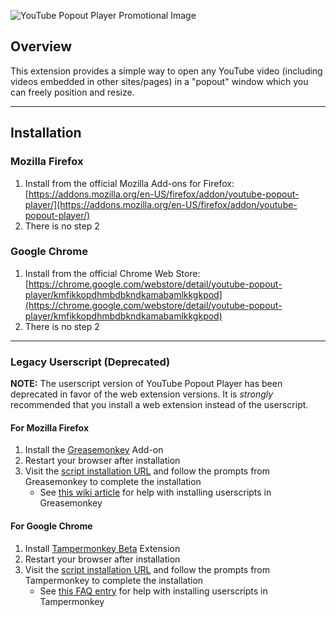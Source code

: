 ![YouTube Popout Player Promotional Image](https://raw.githubusercontent.com/rthaut/YouTubePopoutPlayer/development/resources/screenshots/preview.png)

## Overview
This extension provides a simple way to open any YouTube video (including videos embedded in other sites/pages) in a "popout" window which you can freely position and resize.

* * *

## Installation
### Mozilla Firefox
1. Install from the official Mozilla Add-ons for Firefox: [https://addons.mozilla.org/en-US/firefox/addon/youtube-popout-player/](https://addons.mozilla.org/en-US/firefox/addon/youtube-popout-player/)
1. There is no step 2

### Google Chrome
1. Install from the official Chrome Web Store: [https://chrome.google.com/webstore/detail/youtube-popout-player/kmfikkopdhmbdbkndkamabamlkkgkpod](https://chrome.google.com/webstore/detail/youtube-popout-player/kmfikkopdhmbdbkndkamabamlkkgkpod)
1. There is no step 2

* * *

### Legacy Userscript (Deprecated)
**NOTE:** The userscript version of YouTube Popout Player has been deprecated in favor of the web extension versions. It is *strongly* recommended that you install a web extension instead of the userscript.
#### For Mozilla Firefox
1. Install the [Greasemonkey](https://addons.mozilla.org/en-US/firefox/addon/greasemonkey) Add-on
1. Restart your browser after installation
1. Visit the [script installation URL](https://github.com/rthaut/YouTubePopoutPlayer/raw/development/dist/userscript/youtube_popout_player.user.js) and follow the prompts from Greasemonkey to complete the installation
    - See [this wiki article](https://wiki.greasespot.net/Greasemonkey_Manual:Installing_Scripts) for help with installing userscripts in Greasemonkey
#### For Google Chrome
1. Install [Tampermonkey Beta](https://chrome.google.com/webstore/detail/tampermonkey-beta/gcalenpjmijncebpfijmoaglllgpjagf) Extension
1. Restart your browser after installation
1. Visit the [script installation URL](https://github.com/rthaut/YouTubePopoutPlayer/raw/development/dist/userscript/youtube_popout_player.user.js) and follow the prompts from Tampermonkey to complete the installation
    - See [this FAQ entry](http://tampermonkey.net/faq.php#Q102) for help with installing userscripts in Tampermonkey
